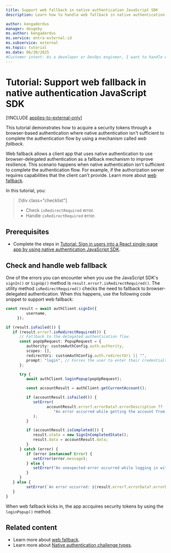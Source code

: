 ```yaml
---
title: Support web fallback in native authentication JavaScript SDK
description: Learn how to handle web fallback in native authentication JavaScript SDK

author: kengaderdus
manager: dougeby
ms.author: kengaderdus
ms.service: entra-external-id
ms.subservice: external
ms.topic: tutorial
ms.date: 06/30/2025
#Customer intent: As a developer or DevOps engineer, I want to handle web fallback in a React or Angular SPA that uses native authentication JavaScript SDK so that the client app continues to work by using browser-based authentication if native authentication fails.
---
```


# Tutorial: Support web fallback in native authentication JavaScript SDK

[!INCLUDE [applies-to-external-only](../external-id/includes/applies-to-external-only.md)]

This tutorial demonstrates how to acquire a security tokens through a browser-based authentication where native authentication isn't sufficient to complete the authentication flow by using a mechanism called *web fallback*.

Web fallback allows a client app that uses native authentication to use browser-delegated authentication as a fallback mechanism to improve resilience. This scenario happens when native authentication isn't sufficient to complete the authentication flow. For example, if the authorization server requires capabilities that the client can't provide. Learn more about [web fallback](concept-native-authentication-web-fallback.md).

In this tutorial, you:

>[!div class="checklist"]
>
> - Check `isRedirectRequired` error.
> - Handle `isRedirectRequired` error.


## Prerequisites

- Complete the steps in [Tutorial: Sign in users into a React single-page app by using native authentication JavaScript SDK](tutorial-native-authentication-single-page-app-react-sdk-sign-in.md).

## Check and handle web fallback

One of the errors you can encounter when you use the JavaScript SDK's `signIn()` or `SignUp()` method is `result.error?.isRedirectRequired()`. The utility method `isRedirectRequired()` checks the need to fallback to browser-delegated authentication. When this happens, use the following code snippet to support web fallback:


   ```typescript
   const result = await authClient.signIn({
            username,
        });

   if (result.isFailed()) {
      if (result.error?.isRedirectRequired()) {
         // Fallback to the delegated authentication flow.
         const popUpRequest: PopupRequest = {
            authority: customAuthConfig.auth.authority,
            scopes: [],
            redirectUri: customAuthConfig.auth.redirectUri || "",
            prompt: "login", // Forces the user to enter their credentials on that request, negating single-sign on.
         };

         try {
            await authClient.loginPopup(popUpRequest);

            const accountResult = authClient.getCurrentAccount();

            if (accountResult.isFailed()) {
               setError(
                     accountResult.error?.errorData?.errorDescription ??
                        "An error occurred while getting the account from cache"
               );
            }

            if (accountResult.isCompleted()) {
               result.state = new SignInCompletedState();
               result.data = accountResult.data;
            }
         } catch (error) {
            if (error instanceof Error) {
               setError(error.message);
            } else {
               setError("An unexpected error occurred while logging in with popup");
            }
         }
      } else {
            setError(`An error occurred: ${result.error?.errorData?.errorDescription}`);
      }
   }
   ```

When web fallback kicks in, the app accquires security tokens by using the `loginPopup()` method.


## Related content

- Learn more about [web fallback](concept-native-authentication-web-fallback.md).
- Learn more about [Native authentication challenge types](concept-native-authentication-challenge-types.md).